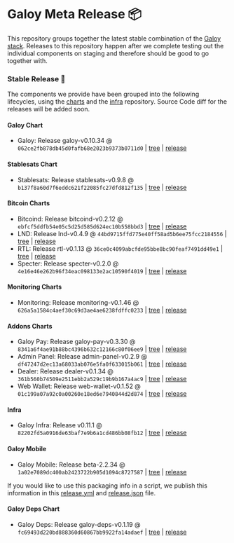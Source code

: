 # Galoy Meta Release 📦

This repository groups together the latest stable combination of the [Galoy stack](https://github.com/GaloyMoney/awesome-galoy#tech-components). 
Releases to this repository happen after we complete testing out the individual components on staging and therefore should be good to go together with.

### Stable Release 🎉

The components we provide have been grouped into the following lifecycles, using the [charts](https://github.com/GaloyMoney/charts) and the [infra](https://github.com/GaloyMoney/galoy-infra) repository. 
Source Code diff for the releases will be added soon.

#### Galoy Chart
- Galoy: Release galoy-v0.10.34 @ `062ce2fb878db45d0fafb68e2023b9373b0711d0` | [tree](https://github.com/GaloyMoney/charts/tree/062ce2fb878db45d0fafb68e2023b9373b0711d0/charts/galoy) | [release](https://github.com/GaloyMoney/charts/releases/tag/galoy-v0.10.34)

#### Stablesats Chart
- Stablesats: Release stablesats-v0.9.8 @ `b137f8a60d7f6eddc621f22085fc27dfd812f135` | [tree](https://github.com/GaloyMoney/charts/tree/b137f8a60d7f6eddc621f22085fc27dfd812f135/charts/stablesats) | [release](https://github.com/GaloyMoney/charts/releases/tag/stablesats-v0.9.8)

#### Bitcoin Charts
- Bitcoind: Release bitcoind-v0.2.12 @ `ebfcf5ddfb54e05c5d25d585d624ec10b558bbd3` | [tree](https://github.com/GaloyMoney/charts/tree/ebfcf5ddfb54e05c5d25d585d624ec10b558bbd3/charts/bitcoind) | [release](https://github.com/GaloyMoney/charts/releases/tag/bitcoind-v0.2.12)
- LND: Release lnd-v0.4.9 @ `44bd9715ffd775e40ff58ad5b6ee75fcc2184556` | [tree](https://github.com/GaloyMoney/charts/tree/44bd9715ffd775e40ff58ad5b6ee75fcc2184556/charts/lnd) | [release](https://github.com/GaloyMoney/charts/releases/tag/lnd-v0.4.9)
- RTL: Release rtl-v0.1.13 @ `36ce0c4099abcfde95bbe8bc90feaf7491dd49e1` | [tree](https://github.com/GaloyMoney/charts/tree/36ce0c4099abcfde95bbe8bc90feaf7491dd49e1/charts/rtl) | [release](https://github.com/GaloyMoney/charts/releases/tag/rtl-v0.1.13)
- Specter: Release specter-v0.2.0 @ `4e16e46e262b96f34eac098133e2ac10590f4019` | [tree](https://github.com/GaloyMoney/charts/tree/4e16e46e262b96f34eac098133e2ac10590f4019/charts/specter) | [release](https://github.com/GaloyMoney/charts/releases/tag/specter-v0.2.0)

#### Monitoring Charts
- Monitoring: Release monitoring-v0.1.46 @ `626a5a1584c4aef30c69d3ae4ae6238fdffc0233` | [tree](https://github.com/GaloyMoney/charts/tree/626a5a1584c4aef30c69d3ae4ae6238fdffc0233/charts/monitoring) | [release](https://github.com/GaloyMoney/charts/releases/tag/monitoring-v0.1.46)

#### Addons Charts
- Galoy Pay: Release galoy-pay-v0.3.30 @ `8341a6f4ae91b88bc4396b632c12166c80f06ee9` | [tree](https://github.com/GaloyMoney/charts/tree/8341a6f4ae91b88bc4396b632c12166c80f06ee9/charts/galoy-pay) | [release](https://github.com/GaloyMoney/charts/releases/tag/galoy-pay-v0.3.30)
- Admin Panel: Release admin-panel-v0.2.9 @ `df47247d2ec13a68033ab076e5fa0f633015b061` | [tree](https://github.com/GaloyMoney/charts/tree/df47247d2ec13a68033ab076e5fa0f633015b061/charts/admin-panel) | [release](https://github.com/GaloyMoney/charts/releases/tag/admin-panel-v0.2.9)
- Dealer: Release dealer-v0.1.34 @ `361b560b74509e2511ebb2a529c19b9b167a4ac9` | [tree](https://github.com/GaloyMoney/charts/tree/361b560b74509e2511ebb2a529c19b9b167a4ac9/charts/dealer) | [release](https://github.com/GaloyMoney/charts/releases/tag/dealer-v0.1.34)
- Web Wallet: Release web-wallet-v0.1.52 @ `01c199a07a92c0a00260e18ed6e7940844d2d874` | [tree](https://github.com/GaloyMoney/charts/tree/01c199a07a92c0a00260e18ed6e7940844d2d874/charts/web-wallet) | [release](https://github.com/GaloyMoney/charts/releases/tag/web-wallet-v0.1.52)

#### Infra

- Galoy Infra: Release v0.11.1 @ `82202fd5a0916de63baf7e9b6a1cd486bb08fb12` | [tree](https://github.com/GaloyMoney/galoy-infra/tree/82202fd5a0916de63baf7e9b6a1cd486bb08fb12) | [release](https://github.com/GaloyMoney/galoy-infra/releases/tag/v0.11.1)

#### Galoy Mobile

- Galoy Mobile: Release beta-2.2.34 @ `1a02e7089dc400ab2423722b905d1094c8727587` | [tree](https://github.com/GaloyMoney/galoy-mobile/tree/1a02e7089dc400ab2423722b905d1094c8727587) | [release](https://github.com/GaloyMoney/galoy-mobile/releases/tag/beta-2.2.34)

If you would like to use this packaging info in a script, we publish this information in this [release.yml](./release.yml) and [release.json](./release.json) file.

#### Galoy Deps Chart
- Galoy Deps: Release galoy-deps-v0.1.19 @ `fc69493d220bd888360d60867bb9922fa14adaef` | [tree](https://github.com/GaloyMoney/charts/tree/fc69493d220bd888360d60867bb9922fa14adaef/charts/galoy-deps) | [release](https://github.com/GaloyMoney/charts/releases/tag/galoy-deps-v0.1.19)
